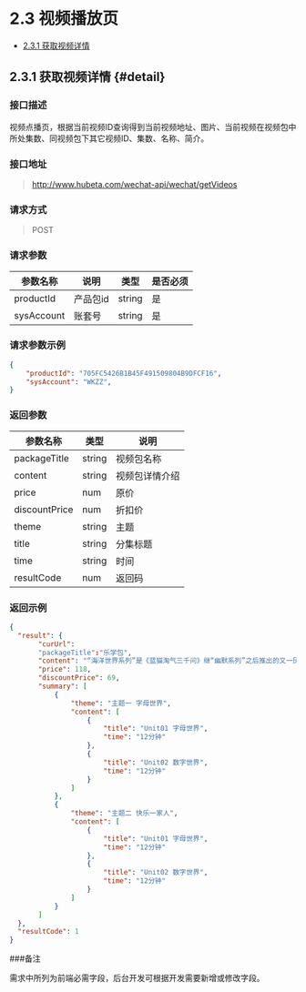 # 2.3 视频播放页

- [2.3.1 获取视频详情](#detail) 

## 2.3.1 获取视频详情 {#detail}

### 接口描述

视频点播页，根据当前视频ID查询得到当前视频地址、图片、当前视频在视频包中所处集数、同视频包下其它视频ID、集数、名称、简介。

### 接口地址

> http://www.hubeta.com/wechat-api/wechat/getVideos

### 请求方式

> POST

### 请求参数

| 参数名称 | 说明 | 类型 | 是否必须 |
| --------- | ------------ | ------ | ----- |
| productId | 产品包id |string | 是 |
| sysAccount | 账套号 |string | 是 |

### 请求参数示例

```json
{
    "productId": "705FC5426B1B45F491509804B9DFCF16",
    "sysAccount": "WKZZ",
}
```

### 返回参数

| 参数名称 |类型 |说明 |
| --------- | ------------ | ------ |
| packageTitle | string | 视频包名称 |
| content| string | 视频包详情介绍 |
| price| num| 原价 |
| discountPrice| num| 折扣价 |
| theme| string | 主题 |
| title| string | 分集标题 |
| time| string | 时间 |
| resultCode| num | 返回码 |

### 返回示例
```json
{
  "result": {
       "curUrl":
       "packageTitle":"乐学包",
       "content": "“海洋世界系列”是《蓝猫淘气三千问》继“幽默系列”之后推出的又一历险类故事系列",
       "price": 118,
       "discountPrice": 69,
       "summary": [
           {
               "theme": "主题一 字母世界",
               "content": [
                   {
                       "title": "Unit01 字母世界",
                       "time": "12分钟"
                   },
                   {
                       "title": "Unit02 数字世界",
                       "time": "12分钟"
                   }
               ]
           },
           {
               "theme": "主题二 快乐一家人",
               "content": [
                   {
                       "title": "Unit01 字母世界",
                       "time": "12分钟"
                   },
                   {
                       "title": "Unit02 数字世界",
                       "time": "12分钟"
                   }
               ]
           }
       ]
  },
  "resultCode": 1
}
```

###备注

需求中所列为前端必需字段，后台开发可根据开发需要新增或修改字段。